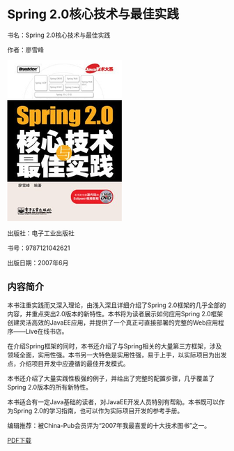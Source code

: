 # Spring 2.0核心技术与最佳实践

书名：Spring 2.0核心技术与最佳实践

作者：廖雪峰

![spring-2.0](spring-2.jpg)

出版社：电子工业出版社

书号：9787121042621

出版日期：2007年6月

## 内容简介

本书注重实践而又深入理论，由浅入深且详细介绍了Spring 2.0框架的几乎全部的内容，并重点突出2.0版本的新特性。本书将为读者展示如何应用Spring 2.0框架创建灵活高效的JavaEE应用，并提供了一个真正可直接部署的完整的Web应用程序——Live在线书店。

在介绍Spring框架的同时，本书还介绍了与Spring相关的大量第三方框架，涉及领域全面，实用性强。本书另一大特色是实用性强，易于上手，以实际项目为出发点，介绍项目开发中应遵循的最佳开发模式。

本书还介绍了大量实践性极强的例子，并给出了完整的配置步骤，几乎覆盖了Spring 2.0版本的所有新特性。

本书适合有一定Java基础的读者，对JavaEE开发人员特别有帮助。本书既可以作为Spring 2.0的学习指南，也可以作为实际项目开发的参考手册。

编辑推荐：被China-Pub会员评为“2007年我最喜爱的十大技术图书”之一。

[PDF下载](spring-2.pdf)
